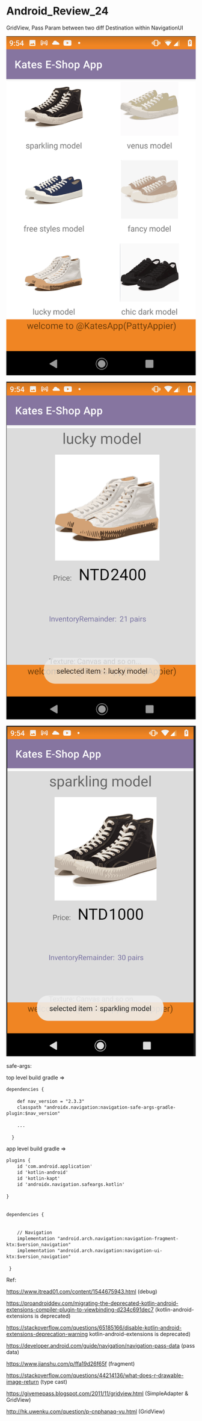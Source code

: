 # Android_Review_24
GridView, Pass Param between two diff Destination within NavigationUI

![](https://raw.githubusercontent.com/QueenieCplusplus/Android_Review_24/main/output1.png)

![](https://raw.githubusercontent.com/QueenieCplusplus/Android_Review_24/main/output2.png)

![](https://raw.githubusercontent.com/QueenieCplusplus/Android_Review_24/main/output3.png)

safe-args:

top level build gradle =>


    dependencies {

        def nav_version = "2.3.3"
        classpath "androidx.navigation:navigation-safe-args-gradle-plugin:$nav_version"
        
        ...
        
      }
      
app level build gradle =>


    plugins {
        id 'com.android.application'
        id 'kotlin-android'
        id 'kotlin-kapt'
        id 'androidx.navigation.safeargs.kotlin'

    }


    dependencies {


        // Navigation
        implementation "android.arch.navigation:navigation-fragment-ktx:$version_navigation"
        implementation "android.arch.navigation:navigation-ui-ktx:$version_navigation"

     }


Ref:

https://www.itread01.com/content/1544675943.html (debug)

https://proandroiddev.com/migrating-the-deprecated-kotlin-android-extensions-compiler-plugin-to-viewbinding-d234c691dec7 (kotlin-android-extensions is deprecated)

https://stackoverflow.com/questions/65185166/disable-kotlin-android-extensions-deprecation-warning kotlin-android-extensions is deprecated)

https://developer.android.com/guide/navigation/navigation-pass-data (pass data)

https://www.jianshu.com/p/ffa19d26f65f (fragment)

https://stackoverflow.com/questions/44214136/what-does-r-drawable-image-return (type cast)

https://givemepass.blogspot.com/2011/11/gridview.html (SimpleAdapter & GridView)

http://hk.uwenku.com/question/p-cnphanaq-vu.html (GridView)

